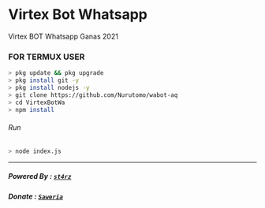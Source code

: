 # Virtex Bot Whatsapp
Virtex BOT Whatsapp Ganas 2021

### FOR TERMUX USER
```bash
> pkg update && pkg upgrade
> pkg install git -y
> pkg install nodejs -y
> git clone https://github.com/Nurutomo/wabot-aq
> cd VirtexBotWa
> npm install
```
###### Run
```bash
> node index.js
```

---------

##### Powered By : [`st4rz`](https://instagram/bintang_nur_pradana) 
##### Donate : [`Saweria`](https://saweria.co/donate/bintangnurpradana) 
